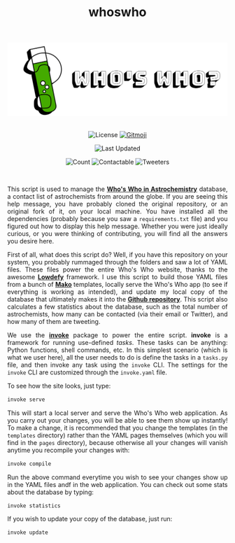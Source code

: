 
<div align="center">

# whoswho

<br/><br/>
<img
alt="Header Image"
src="https://raw.githubusercontent.com/astrogewgaw/logos/main/rasters/whoswho.png"
/>
<br/><br/>

![License][license]
[![Gitmoji][gitmoji-badge]][gitmoji]

![Last Updated][updated]

![Count][count]
![Contactable][contactable]
![Tweeters][tweeters]

</div>

<br/>

<div align="justify">

This script is used to manage the [**Who's Who in Astrochemistry**][whoswho]
database, a contact list of astrochemists from around the globe. If you are
seeing this help message, you have probably cloned the original repository,
or an original fork of it, on your local machine. You have installed all the
dependencies (probably because you saw a `requirements.txt` file) and you
figured out how to display this help message. Whether you were just ideally
curious, or you were thinking of contributing, you will find all the answers
you desire here.

First of all, what does this script do? Well, if you have this repository on
your system, you probably rummaged through the folders and saw a lot of YAML
files. These files power the entire Who's Who website, thanks to the awesome
[**Lowdefy**][lowdefy] framework. I use this script to build those YAML files
from a bunch of [**Mako**][mako] templates, locally serve the Who's Who app
(to see if everything is working as intended), and update my local copy of the
database that ultimately makes it into the [**Github repository**][repository].
This script also calculates a few statistics about the database, such as the
total number of astrochemists, how many can be contacted (via their email or
Twitter), and how many of them are tweeting.

We use the [**invoke**][invoke] package to power the entire script. **invoke**
is a framework for running use-defined *tasks*. These tasks can be anything:
Python functions, shell commands, etc. In this simplest scenario (which is what
we user here), all the user needs to do is define the tasks in a `tasks.py` file,
and then invoke any task using the `invoke` CLI. The settings for the `invoke`
CLI are customized through the `invoke.yaml` file.

To see how the site looks, just type:

```bash
invoke serve
```

This will start a local server and serve the Who's Who web application. As you
carry out your changes, you will be able to see them show up instantly! To make
a change, it is recommended that you change the templates (in the `templates`
directory) rather than the YAML pages themselves (which you will find in the
`pages` directory), because otherwise all your changes will vanish anytime you
recompile your changes with:

```bash
invoke compile
```

Run the above command everytime you wish to see your changes show up in the YAML
files andf in the web application. You can check out some stats about the database
by typing:

```bash
invoke statistics
```

If you wish to update your copy of the database, just run:

```bash
invoke update
```

[whoswho]: {main}
[issues]: {issues}
[repository]: {repo}
[discussions]: {discussions}
[lowdefy]: https://lowdefy.com
[invoke]: http://www.pyinvoke.org
[mako]: https://www.makotemplates.org

[gitmoji]: https://gitmoji.dev
[license]: https://img.shields.io/github/license/astrogewgaw/whoswho?style=for-the-badge
[count]: https://img.shields.io/badge/Astrochemists-395-blueviolet?style=for-the-badge
[updated]: https://img.shields.io/badge/Last%20Updated-Monday%2021%20March,%202022%2001:38:58%20am%20UTC-purple?style=for-the-badge
[gitmoji-badge]: https://img.shields.io/badge/gitmoji-%20😜%20😍-FFDD67.svg?style=for-the-badge
[tweeters]: https://img.shields.io/badge/Tweeters-51-blue?style=for-the-badge&logo=twitter
[contactable]: https://img.shields.io/badge/Contactable-289-darkgreen?style=for-the-badge&logo=gmail

</div>
